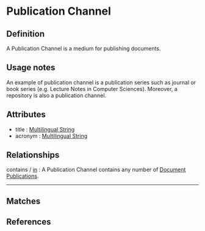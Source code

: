 # Publication Channel

## Definition
A Publication Channel is a medium for publishing documents. 

## Usage notes
An example of publication channel is a publication series such as journal or book series (e.g. Lecture Notes in Computer Sciences). Moreover, a repository is also a publication channel. 

## Attributes
- title : [Multilingual String](../datatypes/Multilingual_String.md)
- acronym : [Multilingual String](../datatypes/Multilingual_String.md)

## Relationships

<a name="rel__contains">contains</a> / [in](../entities/Document_Publication.md#user-content-rel__in) : A Publication Channel contains any number of [Document Publications](../entities/Document_Publication.md).

---
## Matches

## References

